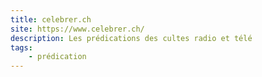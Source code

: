 ```yaml
---
title: celebrer.ch
site: https://www.celebrer.ch/
description: Les prédications des cultes radio et télé
tags:
    - prédication
---
```


